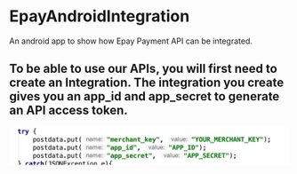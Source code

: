 # EpayAndroidIntegration
An android app to show how Epay Payment API can be integrated.
## To be able to use our APIs, you will first need to create an Integration. The integration you create gives you an app_id and app_secret to generate an API access token.

![alt text](https://raw.githubusercontent.com/AppGharage/EpayAndroidIntegration/master/screen.png)
